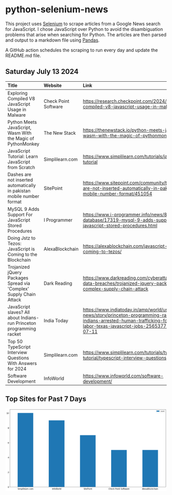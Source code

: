 # python-selenium-news

This project uses [Selenium](https://www.seleniumhq.org/) to scrape articles from a Google News search for JavaScript.
I chose JavaScript over Python to avoid the disambiguation problems that arise when searching for Python.
The articles are then parsed and output to a markdown file using [Pandas](https://pandas.pydata.org/).

A GitHub action schedules the scraping to run every day and update the README.md file.

## Saturday July 13 2024


| Title                                                                  | Website              | Link                                                                                                                                                                    |
|:-----------------------------------------------------------------------|:---------------------|:------------------------------------------------------------------------------------------------------------------------------------------------------------------------|
| Exploring Compiled V8 JavaScript Usage in Malware                      | Check Point Software | https://research.checkpoint.com/2024/exploring-compiled-v8-javascript-usage-in-malware/                                                                                 |
| Python Meets JavaScript, Wasm With the Magic of PythonMonkey           | The New Stack        | https://thenewstack.io/python-meets-javascript-wasm-with-the-magic-of-pythonmonkey/                                                                                     |
| JavaScript Tutorial: Learn JavaScript from Scratch                     | Simplilearn.com      | https://www.simplilearn.com/tutorials/javascript-tutorial                                                                                                               |
| Dashes are not inserted automatically in pakistan mobile number format | SitePoint            | https://www.sitepoint.com/community/t/dashes-are-not-inserted-automatically-in-pakistan-mobile-number-format/451054                                                     |
| MySQL 9 Adds Support For JavaScript Stored Procedures                  | I Programmer         | https://www.i-programmer.info/news/84-database/17319-mysql-9-adds-support-for-javascript-stored-procedures.html                                                         |
| Doing Jstz to Tezos: JavaScript is Coming to the Blockchain            | AlexaBlockchain      | https://alexablockchain.com/javascript-is-coming-to-tezos/                                                                                                              |
| Trojanized jQuery Packages Spread via 'Complex' Supply Chain Attack    | Dark Reading         | https://www.darkreading.com/cyberattacks-data-breaches/trojanized-jquery-packages-complex-supply-chain-attack                                                           |
| JavaScript slaves? All about Indians-run Princeton programming racket  | India Today          | https://www.indiatoday.in/amp/world/us-news/story/princeton-programming-racket-indians-arrested-human-trafficking-forced-labor-texas-javascript-jobs-2565377-2024-07-11 |
| Top 50 TypeScript Interview Questions With Answers for 2024            | Simplilearn.com      | https://www.simplilearn.com/tutorials/typescript-tutorial/typescript-interview-questions                                                                                |
| Software Development                                                   | InfoWorld            | https://www.infoworld.com/software-development/                                                                                                                         |
## Top Sites for Past 7 Days

![Graph of Top Sites](https://raw.githubusercontent.com/dan-mba/python-selenium-news/main/last-week.png)
